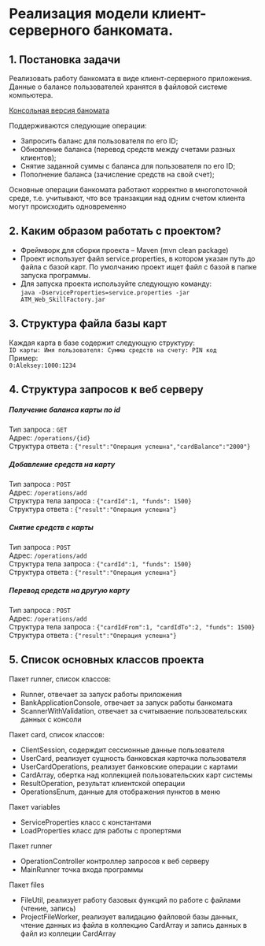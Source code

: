 #	Реализация модели клиент-серверного банкомата.
##	1. Постановка задачи

Реализовать работу банкомата в виде клиент-серверного приложения.   
Данные о балансе пользователей хранятся в файловой системе компьютера.  
 
 [Консольная версия баномата](https://github.com/Meshchaninov-A/ATM_SkillFactory)  
 
Поддерживаются следующие операции:
* Запросить баланс для пользователя по его ID;
* Обновление баланса (перевод средств между счетами разных клиентов);
* Снятие заданной суммы с баланса для пользователя по его ID;
* Пополнение баланса (зачисление средств на свой счет);  

Основные операции банкомата работают корректно в многопоточной среде, т.е. учитывают, что все транзакции над одним счетом клиента могут происходить одновременно
## 2. Каким образом работать с проектом? 
* Фреймворк для сборки проекта – Maven (mvn clean package)  
* Проект использует файл service.properties, в котором указан путь до файла с базой карт. По умолчанию проект ищет файл с базой в папке запуска программы.
* Для запуска проекта используйте следующую команду:  
 `java -DserviceProperties=service.properties -jar ATM_Web_SkillFactory.jar `
 
## 3. Структура файла базы карт
Каждая карта в базе содержит следующую структуру:  
`ID карты: Имя пользователя: Сумма средств на счету: PIN код`  
Пример:  
`0:Aleksey:1000:1234`

## 4. Структура запросов к веб серверу  
#####  Получение баланса карты по id  
Тип запроса : `GET`  
Адрес: `/operations/{id}`  
Структура ответа : `{"result":"Операция успешна","cardBalance":"2000"}`  

#####  Добавление средств на карту  
Тип запроса : `POST`  
Адрес: `/operations/add`   
Структура тела запроса :  `{"cardId":1, "funds": 1500}`  
Структура ответа : `{"result":"Операция успешна"}`  
  
#####  Снятие средств с карты  
Тип запроса : `POST`  
Адрес: `/operations/add`   
Структура тела запроса :  `{"cardId":1, "funds": 1500}`  
Структура ответа : `{"result":"Операция успешна"}`

#####  Перевод средств на другую карту  
Тип запроса : `POST`  
Адрес: `/operations/add`   
Структура тела запроса :  `{"cardIdFrom":1, "cardIdTo":2, "funds": 1500}`  
Структура ответа : `{"result":"Операция успешна"}`

## 5. Список основных классов проекта
Пакет runner, список классов:
* Runner, отвечает за запуск работы приложения
* BankApplicationConsole, отвечает за запуск работы банкомата
* ScannerWithValidation, отвечает за считываение пользовательских данных с консоли  

Пакет card, список классов:
* ClientSession, содерждит сессионные данные пользователя
* UserCard, реализует сущность банковская карточка пользователя
* UserCardOperations, реализует банковские операции с картами
* CardArray, обертка над коллекцией пользовательских карт системы 
* ResultOperation, результат клиентской операции
* OperationsEnum, данные для отображения пунктов в меню   

Пакет variables
* ServiceProperties класс с константами
* LoadProperties класс для работы с пропертями  

Пакет runner   
* OperationController контроллер запросов к веб серверу
* MainRunner точка входа программы

Пакет files
* FileUtil, реализует работу базовых функций по работе с файлами (чтение, запись)
* ProjectFileWorker, реализует валидацию файловой базы данных, чтение данных из файла в коллекцию CardArray и запись данных в файл из коллеции CardArray
